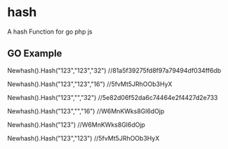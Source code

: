 # hash
A hash Function for go php js

## GO Example
Newhash().Hash("123","123","32") //81a5f39275fd8f97a79494df034ff6db

Newhash().Hash("123","123","16") //5fvMt5JRhOOb3HyX

Newhash().Hash("123","","32")    //5e82d06f52da6c74464e2f4427d2e733

Newhash().Hash("123","","16")    //W6MnKWks8Gl6dOjp

Newhash().Hash("123")            //W6MnKWks8Gl6dOjp

Newhash().Hash("123","123")      //5fvMt5JRhOOb3HyX

